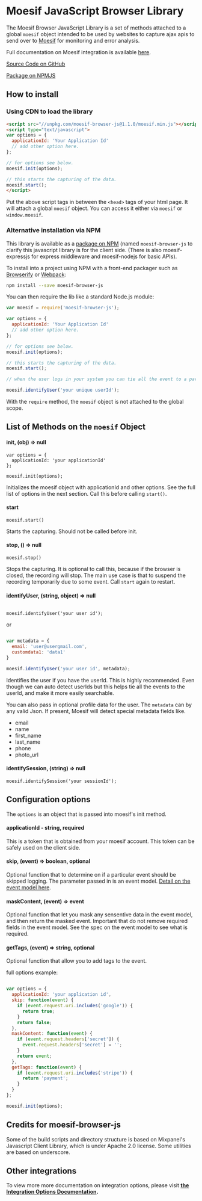 # Moesif JavaScript Browser Library

The Moesif Browser JavaScript Library is a set of methods attached to a global `moesif` object
intended to be used by websites to capture ajax apis to send over to [Moesif](https://www.moesif.com) 
for monitoring and error analysis.

Full documentation on Moesif integration is available [here](https://www.moesif.com/docs).

[Source Code on GitHub](https://github.com/moesif/moesif-browser-js)

[Package on NPMJS](https://www.npmjs.com/package/moesif-browser-js)

## How to install


### Using CDN to load the library


```html
<script src="//unpkg.com/moesif-browser-js@1.1.0/moesif.min.js"></script>
<script type="text/javascript">
var options = {
  applicationId: 'Your Application Id'
  // add other option here. 
};

// for options see below. 
moesif.init(options);

// this starts the capturing of the data. 
moesif.start(); 
</script>
```

Put the above script tags in between the `<head>` tags of your html page. 
It will attach a global `moesif` object. You can access it either via `moesif` or `window.moesif`.

### Alternative installation via NPM

This library is available as a [package on NPM](https://www.npmjs.com/package/moesif-browser-js) 
(named `moesif-browser-js` to clarify this javascript library is for the client side. (There is also
 moesif-expressjs for express middleware and moesif-nodejs for basic APIs). 

To install into a project using NPM with a front-end packager such as 
[Browserify](http://browserify.org/) or [Webpack](https://webpack.github.io/):

```sh
npm install --save moesif-browser-js
```

You can then require the lib like a standard Node.js module:

```javascript
var moesif = require('moesif-browser-js');

var options = {
  applicationId: 'Your Application Id'
  // add other option here. 
};

// for options see below. 
moesif.init(options);

// this starts the capturing of the data. 
moesif.start(); 

// when the user logs in your system you can tie all the event to a particular user. 

moesif.identifyUser('your unique userId');

```

With the `require` method, the `moesif` object is not attached to the global scope. 

## List of Methods on the `moesif` Object

#### init, (obj) => null

```
var options = {
  applicationId: 'your applicationId'
};

moesif.init(options);

```

Initializes the moesif object with applicationId and other options. See the full list of options 
in the next section. Call this before calling `start()`.

#### start

```
moesif.start()
```

Starts the capturing. Should not be called before init.

#### stop, () => null

```
moesif.stop()
```

Stops the capturing. It is optional to call this, because if the browser is closed, the recording will stop. 
The main use case is that to suspend the recording temporarily due to some event. Call `start` again to restart. 


#### identifyUser, (string, object) => null

```

moesif.identifyUser('your user id');
```
or

```javascript

var metadata = {
  email: 'user@usergmail.com',
  customdata1: 'data1'
}

moesif.identifyUser('your user id', metadata);
```

Identifies the user if you have the userId. This is highly recommended. Even though we can auto
detect userIds but this helps tie all the events to the userId, and make it more easily searchable. 

You can also pass in optional profile data for the user. The `metadata` can by any valid Json. 
If present, Moesif will detect special metadata fields like.

- email
- name
- first_name
- last_name
- phone
- photo_url


#### identifySession, (string) => null

```
moesif.identifySession('your sessionId');
```


## Configuration options

The `options` is an object that is passed into moesif's init method. 

#### applicationId - string, required

This is a token that is obtained from your moesif account. This token can be safely used on the 
client side.


#### skip, (event) => boolean, optional

Optional function that to determine on if a particular event should be skipped logging. 
The parameter passed in is an event model. [Detail on the event model here](https://www.moesif.com/docs/api#create-an-event).

#### maskContent, (event) => event

Optional function that let you mask any sensentive data in the event model, and then return
the masked event. Important that do not remove required fields in the event model. See the spec 
on the event model to see what is required. 

#### getTags, (event) => string, optional

Optional function that allow you to add tags to the event. 

full options example: 

```javascript

var options = {
  applicationId: 'your application id',
  skip: function(event) {
    if (event.request.uri.includes('google')) {
      return true;
    }
    return false;
  },
  maskContent: function(event) {
    if (event.request.headers['secret']) {
      event.request.headers['secret'] = '';
    }
    return event;
  },
  getTags: function(event) {
    if (event.request.uri.includes('stripe')) {
      return 'payment';
    }
  }
};

moesif.init(options);

```

## Credits for moesif-browser-js 

Some of the build scripts and directory structure is based on Mixpanel's Javascript Client Library, 
which is under Apache 2.0 license.
Some utilities are based on underscore. 

## Other integrations

To view more more documentation on integration options, please visit __[the Integration Options Documentation](https://www.moesif.com/docs/getting-started/integration-options/).__
